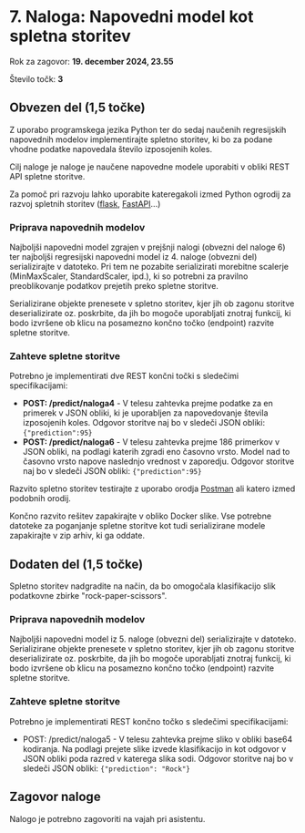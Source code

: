 # 7. Naloga: Napovedni model kot spletna storitev

Rok za zagovor: **19. december 2024, 23.55**

Število točk: **3** 

## Obvezen del (1,5 točke)

Z uporabo programskega jezika Python ter do sedaj naučenih regresijskih napovednih modelov implementirajte spletno storitev, ki bo za podane vhodne podatke napovedala število izposojenih koles.

Cilj naloge je naloge je naučene napovedne modele uporabiti v obliki REST API spletne storitve.

Za pomoč pri razvoju lahko uporabite kateregakoli izmed Python ogrodij za razvoj spletnih storitev ([flask](https://flask.palletsprojects.com/en/stable/), [FastAPI](https://fastapi.tiangolo.com/)...)

### Priprava napovednih modelov

Najboljši napovedni model zgrajen v prejšnji nalogi (obvezni del naloge 6) ter najboljši regresijski napovedni model iz 4. naloge (obvezni del) serializirajte v datoteko. Pri tem ne pozabite serializirati morebitne scalerje (MinMaxScaler, StandardScaler, ipd.), ki so potrebni za pravilno preoblikovanje podatkov prejetih preko spletne storitve.

Serializirane objekte prenesete v spletno storitev, kjer jih ob zagonu storitve deserializirate oz. poskrbite, da jih bo mogoče uporabljati znotraj funkcij, ki bodo izvršene ob klicu na posamezno končno točko (endpoint) razvite spletne storitve.

### Zahteve spletne storitve

Potrebno je implementirati dve REST končni točki s sledečimi specifikacijami:

- **POST: /predict/naloga4** - V telesu zahtevka prejme podatke za en primerek v JSON obliki, ki je uporabljen za napovedovanje števila izposojenih koles. Odgovor storitve naj bo v sledeči JSON obliki:```{"prediction":95}```
- **POST: /predict/naloga6** - V telesu zahtevka prejme 186 primerkov v JSON obliki, na podlagi katerih zgradi eno časovno vrsto. Model nad to časovno vrsto napove naslednjo vrednost v zaporedju. Odgovor storitve naj bo v sledeči JSON obliki: ```{"prediction":95}```

Razvito spletno storitev testirajte z uporabo orodja [Postman](https://www.postman.com/) ali katero izmed podobnih orodij.

Končno razvito rešitev zapakirajte v obliko Docker slike. Vse potrebne datoteke za poganjanje spletne storitve kot tudi serializirane modele zapakirajte v zip arhiv, ki ga oddate.

## Dodaten del (1,5 točke)

Spletno storitev nadgradite na način, da bo omogočala klasifikacijo slik podatkovne zbirke "rock-paper-scissors".

### Priprava napovednih modelov

Najboljši napovedni model iz 5. naloge (obvezni del) serializirajte v datoteko. Serializirane objekte prenesete v spletno storitev, kjer jih ob zagonu storitve deserializirate oz. poskrbite, da jih bo mogoče uporabljati znotraj funkcij, ki bodo izvršene ob klicu na posamezno končno točko (endpoint) razvite spletne storitve.

### Zahteve spletne storitve
Potrebno je implementirati REST končno točko s sledečimi specifikacijami:

- POST: /predict/naloga5 - V telesu zahtevka prejme sliko v obliki base64 kodiranja. Na podlagi prejete slike izvede klasifikacijo in kot odgovor v JSON obliki poda razred v katerega slika sodi. Odgovor storitve naj bo v sledeči JSON obliki: ```{"prediction": "Rock"}```

## Zagovor naloge
Nalogo je potrebno zagovoriti na vajah pri asistentu.